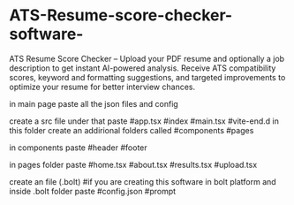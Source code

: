 # ATS-Resume-score-checker-software-
ATS Resume Score Checker – Upload your PDF resume and optionally a job description to get instant AI-powered analysis. Receive ATS compatibility scores, keyword and formatting suggestions, and targeted improvements to optimize your resume for better interview chances.


in main page paste all the json files and config 

create a src file under that paste 
#app.tsx
#index
#main.tsx
#vite-end.d
               in this folder create an addirional folders called 
               #components 
               #pages 

in components paste 
#header 
#footer 

in pages folder paste 
#home.tsx
#about.tsx
#results.tsx 
#upload.tsx

create an file (.bolt)   #if you are creating this software in bolt platform
and inside .bolt folder paste 
#config.json
#prompt
